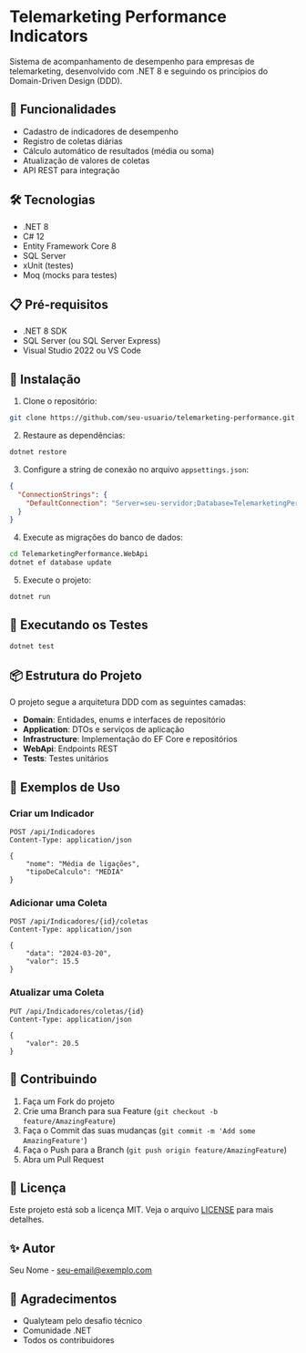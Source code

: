# Telemarketing Performance Indicators

Sistema de acompanhamento de desempenho para empresas de telemarketing, desenvolvido com .NET 8 e seguindo os princípios do Domain-Driven Design (DDD).

## 🚀 Funcionalidades

- Cadastro de indicadores de desempenho
- Registro de coletas diárias
- Cálculo automático de resultados (média ou soma)
- Atualização de valores de coletas
- API REST para integração

## 🛠️ Tecnologias

- .NET 8
- C# 12
- Entity Framework Core 8
- SQL Server
- xUnit (testes)
- Moq (mocks para testes)

## 📋 Pré-requisitos

- .NET 8 SDK
- SQL Server (ou SQL Server Express)
- Visual Studio 2022 ou VS Code

## 🔧 Instalação

1. Clone o repositório:
```bash
git clone https://github.com/seu-usuario/telemarketing-performance.git
```

2. Restaure as dependências:
```bash
dotnet restore
```

3. Configure a string de conexão no arquivo `appsettings.json`:
```json
{
  "ConnectionStrings": {
    "DefaultConnection": "Server=seu-servidor;Database=TelemarketingPerformance;Trusted_Connection=True;MultipleActiveResultSets=true"
  }
}
```

4. Execute as migrações do banco de dados:
```bash
cd TelemarketingPerformance.WebApi
dotnet ef database update
```

5. Execute o projeto:
```bash
dotnet run
```

## 🧪 Executando os Testes

```bash
dotnet test
```

## 📦 Estrutura do Projeto

O projeto segue a arquitetura DDD com as seguintes camadas:

- **Domain**: Entidades, enums e interfaces de repositório
- **Application**: DTOs e serviços de aplicação
- **Infrastructure**: Implementação do EF Core e repositórios
- **WebApi**: Endpoints REST
- **Tests**: Testes unitários

## 📝 Exemplos de Uso

### Criar um Indicador
```http
POST /api/Indicadores
Content-Type: application/json

{
    "nome": "Média de ligações",
    "tipoDeCalculo": "MEDIA"
}
```

### Adicionar uma Coleta
```http
POST /api/Indicadores/{id}/coletas
Content-Type: application/json

{
    "data": "2024-03-20",
    "valor": 15.5
}
```

### Atualizar uma Coleta
```http
PUT /api/Indicadores/coletas/{id}
Content-Type: application/json

{
    "valor": 20.5
}
```

## 🤝 Contribuindo

1. Faça um Fork do projeto
2. Crie uma Branch para sua Feature (`git checkout -b feature/AmazingFeature`)
3. Faça o Commit das suas mudanças (`git commit -m 'Add some AmazingFeature'`)
4. Faça o Push para a Branch (`git push origin feature/AmazingFeature`)
5. Abra um Pull Request

## 📄 Licença

Este projeto está sob a licença MIT. Veja o arquivo [LICENSE](LICENSE) para mais detalhes.

## ✨ Autor

Seu Nome - [seu-email@exemplo.com](mailto:seu-email@exemplo.com)

## 🙏 Agradecimentos

- Qualyteam pelo desafio técnico
- Comunidade .NET
- Todos os contribuidores 